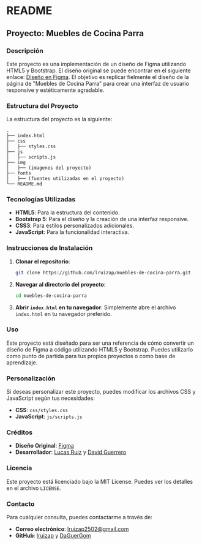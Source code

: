 # README

## Proyecto: Muebles de Cocina Parra

### Descripción
Este proyecto es una implementación de un diseño de Figma utilizando HTML5 y Bootstrap. El diseño original se puede encontrar en el siguiente enlace: [Diseño en Figma](https://www.figma.com/design/JPPat1dcUfuDfl81a9K5ik/Muebles-de-Cocina-Parra-(Copy)?node-id=1%3A2&t=sO0GcjgSotIC9Otx-1). El objetivo es replicar fielmente el diseño de la página de "Muebles de Cocina Parra" para crear una interfaz de usuario responsive y estéticamente agradable.

### Estructura del Proyecto

La estructura del proyecto es la siguiente:

```
.
├── index.html
├── css
│   ├── styles.css
├── js
│   ├── scripts.js
├── img
│   ├── (imagenes del proyecto)
├── fonts
│   ├── (fuentes utilizadas en el proyecto)
└── README.md
```

### Tecnologías Utilizadas

- **HTML5**: Para la estructura del contenido.
- **Bootstrap 5**: Para el diseño y la creación de una interfaz responsive.
- **CSS3**: Para estilos personalizados adicionales.
- **JavaScript**: Para la funcionalidad interactiva.

### Instrucciones de Instalación

1. **Clonar el repositorio**:
   ```bash
   git clone https://github.com/lruizap/muebles-de-cocina-parra.git
   ```

2. **Navegar al directorio del proyecto**:
   ```bash
   cd muebles-de-cocina-parra
   ```

3. **Abrir `index.html` en tu navegador**:
   Simplemente abre el archivo `index.html` en tu navegador preferido.

### Uso

Este proyecto está diseñado para ser una referencia de cómo convertir un diseño de Figma a código utilizando HTML5 y Bootstrap. Puedes utilizarlo como punto de partida para tus propios proyectos o como base de aprendizaje.

### Personalización

Si deseas personalizar este proyecto, puedes modificar los archivos CSS y JavaScript según tus necesidades:

- **CSS**: `css/styles.css`
- **JavaScript**: `js/scripts.js`

### Créditos

- **Diseño Original**: [Figma](https://www.figma.com/design/JPPat1dcUfuDfl81a9K5ik/Muebles-de-Cocina-Parra-(Copy)?node-id=1%3A2&t=sO0GcjgSotIC9Otx-1)
- **Desarrollador**: [Lucas Ruiz](https://github.com/lruizap) y [David Guerrero](https://github.com/DaGuerGom)

### Licencia

Este proyecto está licenciado bajo la MIT License. Puedes ver los detalles en el archivo `LICENSE`.

### Contacto

Para cualquier consulta, puedes contactarme a través de:

- **Correo electrónico**: lruizap2502@gmail.com
- **GitHub**: [lruizap](https://github.com/lruizap) y [DaGuerGom](https://github.com/DaGuerGom)
